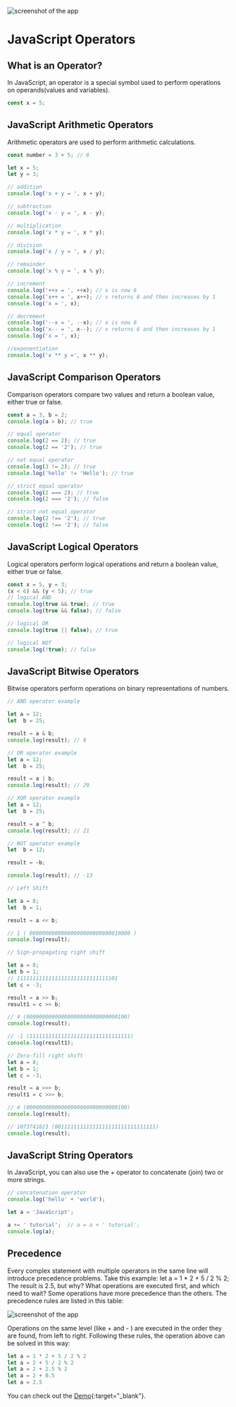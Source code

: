 ![screenshot of the app](https://raw.githubusercontent.com/praveenorugantitech/praveenorugantitech-express-js/master/tech.PNG)


# JavaScript Operators

## What is an Operator?
In JavaScript, an operator is a special symbol used to perform operations on operands(values and variables).

```javascript
const x = 5;
```

## JavaScript Arithmetic Operators
Arithmetic operators are used to perform arithmetic calculations.

```javascript
const number = 3 + 5; // 8

let x = 5;
let y = 3;

// addition
console.log('x + y = ', x + y);

// subtraction
console.log('x - y = ', x - y);

// multiplication
console.log('x * y = ', x * y);

// division
console.log('x / y = ', x / y);

// remainder
console.log('x % y = ', x % y);

// increment
console.log('++x = ', ++x); // x is now 6
console.log('x++ = ', x++); // x returns 6 and then increases by 1
console.log('x = ', x);

// decrement
console.log('--x = ', --x); // x is now 6
console.log('x-- = ', x--); // x returns 6 and then increases by 1
console.log('x = ', x);

//exponentiation
console.log('x ** y =', x ** y);
```
## JavaScript Comparison Operators
Comparison operators compare two values and return a boolean value, either true or false.

```javascript
const a = 3, b = 2;
console.log(a > b); // true 

// equal operator
console.log(2 == 2); // true
console.log(2 == '2'); // true

// not equal operator
console.log(3 != 2); // true
console.log('hello' != 'Hello'); // true

// strict equal operator
console.log(2 === 2); // true
console.log(2 === '2'); // false

// strict not equal operator
console.log(2 !== '2'); // true
console.log(2 !== '2'); // false
```

## JavaScript Logical Operators
Logical operators perform logical operations and return a boolean value, either true or false.

```javascript
const x = 5, y = 3;
(x < 6) && (y < 5); // true
// logical AND
console.log(true && true); // true
console.log(true && false); // false

// logical OR
console.log(true || false); // true

// logical NOT
console.log(!true); // false
```
## JavaScript Bitwise Operators
Bitwise operators perform operations on binary representations of numbers.

```javascript
// AND operator example

let a = 12;
let  b = 25;

result = a & b;
console.log(result); // 8

// OR operator example
let a = 12;
let  b = 25;

result = a | b;
console.log(result); // 29

// XOR operator example
let a = 12;
let  b = 25;

result = a ^ b;
console.log(result); // 21

// NOT operator example
let  b = 12;

result = ~b;

console.log(result); // -13

// Left Shift

let a = 8;
let  b = 1;

result = a << b;

// 1 ( 00000000000000000000000000010000 )
console.log(result);

// Sign-propagating right shift

let a = 8;
let b = 1;
// 11111111111111111111111111111101
let c = -3;

result = a >> b;
result1 = c >> b;

// 4 (00000000000000000000000000000100)
console.log(result);

// -1 (11111111111111111111111111111111)
console.log(result1);

// Zero-fill right shift
let a = 8;
let b = 1;
let c = -3;

result = a >>> b;
result1 = c >>> b;

// 4 (00000000000000000000000000000100)
console.log(result);

// 1073741823 (00111111111111111111111111111111)
console.log(result);

```

## JavaScript String Operators
In JavaScript, you can also use the + operator to concatenate (join) two or more strings.

```javascript
// concatenation operator
console.log('hello' + 'world');

let a = 'JavaScript';

a += ' tutorial';  // a = a + ' tutorial';
console.log(a);
```
## Precedence
Every complex statement with multiple operators in the same line will introduce
precedence problems.
Take this example:
let a = 1 * 2 + 5 / 2 % 2;
The result is 2.5, but why?
What operations are executed first, and which need to wait?
Some operations have more precedence than the others. The precedence
rules are listed in this table:

![screenshot of the app](https://raw.githubusercontent.com/praveenorugantitech/praveenorugantitech-javascript/master/images/Precedence.PNG)

Operations on the same level (like + and - ) are executed in the order they
are found, from left to right.
Following these rules, the operation above can be solved in this way:
```javascript
let a = 1 * 2 + 5 / 2 % 2
let a = 2 + 5 / 2 % 2
let a = 2 + 2.5 % 2
let a = 2 + 0.5
let a = 2.5
```
You can check out the [Demo](https://praveenorugantitech.github.io/praveenorugantitech-javascript/4_Operators/Demo){:target="_blank"}.


